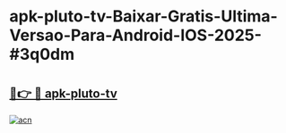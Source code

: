 # apk-pluto-tv-Baixar-Gratis-Ultima-Versao-Para-Android-IOS-2025-#3q0dm

# <h2><a href="https://ainizakaria.my?title=apk-pluto-tv&ref=24M">🔗👉 🔴 apk-pluto-tv</a></h2>

[![acn](https://github.com/user-attachments/assets/0f9c940e-d8b0-45ae-aac7-cd30a18b3e1c)](https://ainizakaria.my?title=apk-pluto-tv&ref=24M)

